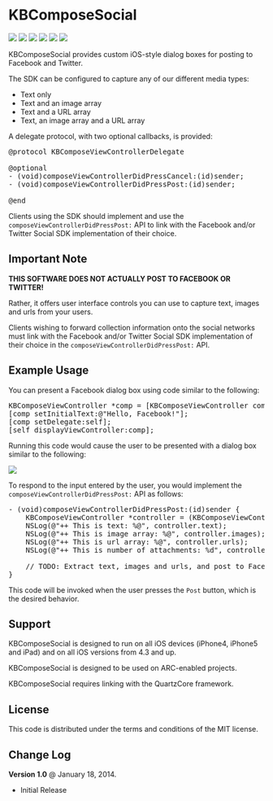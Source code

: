 KBComposeSocial
===============

<img src="http://farm3.staticflickr.com/2865/12026010826_17db305edc_n.jpg" /> <img src="http://farm6.staticflickr.com/5542/12025580854_4aa172efb6_n.jpg" />
<img src="http://farm6.staticflickr.com/5492/12025528914_97b1b11047_n.jpg" /> <img src="http://farm8.staticflickr.com/7365/12026184016_55f5dce081_n.jpg" />
<img src="http://farm4.staticflickr.com/3767/12026010476_6d1d6e2f70_n.jpg" /> <img src="http://farm6.staticflickr.com/5511/12025342805_1c82f71931_n.jpg" />

KBComposeSocial provides custom iOS-style dialog boxes for posting to Facebook and Twitter.

The SDK can be configured to capture any of our different media types:

<ul>
<li>Text only</li>
<li>Text and an image array</li>
<li>Text and a URL array</li>
<li>Text, an image array and a URL array</li>
</ul>

A delegate protocol, with two optional callbacks, is provided:

<pre>
@protocol KBComposeViewControllerDelegate <NSObject>

@optional
- (void)composeViewControllerDidPressCancel:(id)sender;
- (void)composeViewControllerDidPressPost:(id)sender;

@end
</pre>

Clients using the SDK should implement and use the <code>composeViewControllerDidPressPost:</code> API to link with the Facebook and/or Twitter Social SDK implementation of their choice.

Important Note
-------------- 

<b>THIS SOFTWARE DOES NOT ACTUALLY POST TO FACEBOOK OR TWITTER!</b>

Rather, it offers user interface controls you can use to capture text, images and urls from your users.

Clients wishing to forward collection information onto the social networks must link with the Facebook and/or Twitter Social SDK implementation of their choice in the <code>composeViewControllerDidPressPost:</code> API.

Example Usage 
------------- 

You can present a Facebook dialog box using code similar to the following:

<pre>
KBComposeViewController *comp = [KBComposeViewController composeViewControllerForServiceType:KBServiceTypeFacebook];
[comp setInitialText:@"Hello, Facebook!"];
[comp setDelegate:self];
[self displayViewController:comp];
</pre>

Running this code would cause the user to be presented with a dialog box similar to the following:

<img src="http://farm4.staticflickr.com/3828/12024234055_3785c07817.jpg" />

To respond to the input entered by the user, you would implement the <code>composeViewControllerDidPressPost:</code> API as follows:

<pre>
- (void)composeViewControllerDidPressPost:(id)sender {
    KBComposeViewController *controller = (KBComposeViewController*)sender;
    NSLog(@"++ This is text: %@", controller.text);
    NSLog(@"++ This is image array: %@", controller.images);
    NSLog(@"++ This is url array: %@", controller.urls);
    NSLog(@"++ This is number of attachments: %d", controller.attachmentsCount);

    // TODO: Extract text, images and urls, and post to Facebook/Twitter using your SDK
}
</pre>

This code will be invoked when the user presses the <code>Post</code> button, which is the desired behavior.

Support
------- 

KBComposeSocial is designed to run on all iOS devices (iPhone4, iPhone5 and iPad) and on all iOS versions from 4.3 and up.

KBComposeSocial is designed to be used on ARC-enabled projects.

KBComposeSocial requires linking with the QuartzCore framework.

License
------- 

This code is distributed under the terms and conditions of the MIT license.

Change Log
---------- 

<b>Version 1.0</b> @ January 18, 2014.

<ul>
<li>Initial Release</li>
</ul>